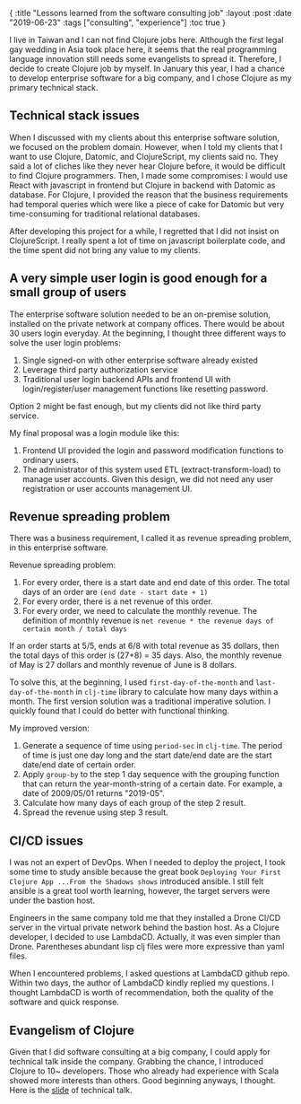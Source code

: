 {
 :title "Lessons learned from the software consulting job"
 :layout :post
 :date "2019-06-23"
 :tags ["consulting", "experience"]
 :toc true
}

I live in Taiwan and I can not find Clojure jobs here. Although the first legal gay wedding in Asia took place here, it seems that the real programming language innovation still needs some evangelists to spread it. Therefore, I decide to create Clojure job by myself. In January this year, I had a chance to develop enterprise software for a big company, and I chose Clojure as my primary technical stack.

## Technical stack issues

When I discussed with my clients about this enterprise software solution, we focused on the problem domain. However, when I told my clients that I want to use Clojure, Datomic, and ClojureScript, my clients said no. They said a lot of cliches like they never hear Clojure before, it would be difficult to find Clojure programmers. Then, I made some compromises: I would use React with javascript in frontend but Clojure in backend with Datomic as database. For Clojure, I provided the reason that the business requirements had temporal queries which were like a piece of cake for Datomic but very time-consuming for traditional relational databases.

After developing this project for a while, I regretted that I did not insist on ClojureScript. I really spent a lot of time on javascript boilerplate code, and the time spent did not bring any value to my clients.

## A very simple user login is good enough for a small group of users

The enterprise software solution needed to be an on-premise solution, installed on the private network at company offices. There would be about 30 users login everyday. At the beginning, I thought three different ways to solve the user login problems:

1. Single signed-on with other enterprise software already existed
2. Leverage third party authorization service
3. Traditional user login backend APIs and frontend UI with login/register/user management functions like resetting password.

Option 2 might be fast enough, but my clients did not like third party service.

My final proposal was a login module like this:
1. Frontend UI provided the login and password modification functions to ordinary users.
2. The administrator of this system used ETL (extract-transform-load) to manage user accounts. Given this design, we did not need any user registration or user accounts management UI.

## Revenue spreading problem

There was a business requirement, I called it as revenue spreading problem, in this enterprise software.

Revenue spreading problem:
1. For every order, there is a start date and end date of this order. The total days of an order are `(end date - start date + 1)`
2. For every order, there is a net revenue of this order.
3. For every order, we need to calculate the monthly revenue. The definition of monthly revenue is `net revenue * the revenue days of certain month / total days`

If an order starts at 5/5, ends at 6/8 with total revenue as 35 dollars, then the total days of this order is (27+8) = 35 days. Also, the monthly revenue of May is 27 dollars and monthly revenue of June is 8 dollars.

To solve this, at the beginning, I used `first-day-of-the-month` and `last-day-of-the-month` in `clj-time` library to calculate how many days within a month. The first version solution was a traditional imperative solution. I quickly found that I could do better with functional thinking.

My improved version:
1. Generate a sequence of time using `period-sec` in `clj-time`. The period of time is just one day long and the start date/end date are the start date/end date of certain order.
2. Apply `group-by` to the step 1 day sequence with the grouping function that can return the year-month-string of a certain date. For example, a date of 2009/05/01 returns "2019-05".
3. Calculate how many days of each group of the step 2 result.
4. Spread the revenue using step 3 result.

## CI/CD issues

I was not an expert of DevOps. When I needed to deploy the project, I took some time to study ansible because the great book `Deploying Your First Clojure App ...From the Shadows shows` introduced ansible. I still felt ansible is a great tool worth learning, however, the target servers were under the bastion host.

Engineers in the same company told me that they installed a Drone CI/CD server in the virtual private network behind the bastion host. As a Clojure developer, I decided to use LambdaCD. Actually, it was even simpler than Drone. Parentheses abundant lisp clj files were more expressive than yaml files.

When I encountered problems, I asked questions at LambdaCD github repo. Within two days, the author of LambdaCD kindly replied my questions. I thought LambdaCD is worth of recommendation, both the quality of the software and quick response.

## Evangelism of Clojure

Given that I did software consulting at a big company, I could apply for technical talk inside the company. Grabbing the chance, I introduced Clojure to 10~ developers. Those who already had experience with Scala showed more interests than others. Good beginning anyways, I thought. Here is the [slide](https://www.slideshare.net/humorless/the-productivity-brought-by-clojure-149170292/) of technical talk.

